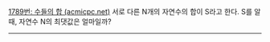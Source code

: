 [1789번: 수들의 합 (acmicpc.net)](https://www.acmicpc.net/problem/1789)
서로 다른 N개의 자연수의 합이 S라고 한다. S를 알 때, 자연수 N의 최댓값은 얼마일까?

-----------------------------------

